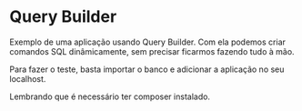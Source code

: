 # Query Builder
 Exemplo de uma aplicação usando Query Builder. Com ela podemos criar comandos SQL dinâmicamente, 
 sem precisar ficarmos fazendo tudo à mão.
 
 Para fazer o teste, basta importar o banco e adicionar a aplicação no seu localhost.
 
 Lembrando que é necessário ter composer instalado. 
